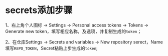 # secrets添加步骤



1、右上角个人图标 -> Settings -> Personal access tokens -> Tokens -> Generate new token，填写相应名称，及选项，并复制生成的`token`；



2、在仓库Settings -> Secrets and variables -> New repository serect，Name填写`REPO_TOKEN`，Secret粘贴上步生成的`token`;